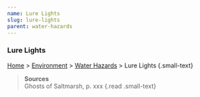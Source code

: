 ```yaml
---
name: Lure Lights
slug: lure-lights
parent: water-hazards
---
```

### Lure Lights
[Home](dm-operations-center) > [Environment](environment) > [Water Hazards](water-hazards) > Lure Lights {.small-text}

> **Sources** <br/>
> Ghosts of Saltmarsh, p. xxx
{.read .small-text}
